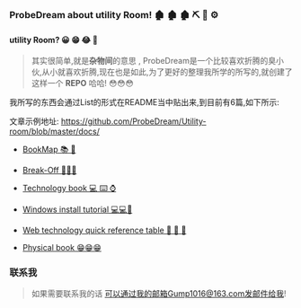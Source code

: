 ### ProbeDream about utility Room! 🏚 🏚 🏚 ⛏ 🔩 ⚙️

#### utility Room? 😀 😁 😂 🤣
> 其实很简单,就是**杂物间**的意思 , ProbeDream是一个比较喜欢折腾的臭小伙,从小就喜欢折腾,现在也是如此,为了更好的整理我所学的所写的,就创建了这样一个 **REPO** 哈哈! 😳😳😳

我所写的东西会通过List的形式在README当中贴出来,到目前有6篇,如下所示:

文章示例地址: https://github.com/ProbeDream/Utility-room/blob/master/docs/

- [BookMap 📚 📖](https://github.com/ProbeDream/Utility-room/blob/master/docs/share.md)

- [Break-Off 🧺🧺🧺]()

- [Technology book 💻 ⌨️ ⌚️]() 

- [Windows install tutorial 💻💻🔧]()

- [Web technology quick reference table 📓 📔 📒]() 

- [Physical book 😁😁😁]()

         

### 联系我

>如果需要联系我的话 可以通过我的邮箱Gump1016@163.com发邮件给我!

